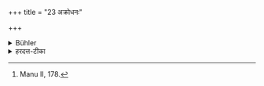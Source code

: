 +++
title = "23 अक्रोधनः"

+++

<details><summary>Bühler</summary>

23. Free from anger; [^8] 


[^8]:  Manu II, 178.
</details>

<details><summary>हरदत्त-टीका</summary>

## सूत्रम्
अक्रोधनः ॥ २३ ॥
## टिप्पनी
न कस्मैचिदपि कुप्येत् ॥ २३ ॥
</details>
